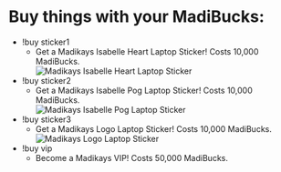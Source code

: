 # Buy things with your MadiBucks:

- !buy sticker1
    - Get a Madikays Isabelle Heart Laptop Sticker! Costs 10,000 MadiBucks.  
    ![Madikays Isabelle Heart Laptop Sticker](https://github.com/madikays/bot/blob/master/madikays1.png)
- !buy sticker2
    - Get a Madikays Isabelle Pog Laptop Sticker! Costs 10,000 MadiBucks.  
    ![Madikays Isabelle Pog Laptop Sticker](https://github.com/madikays/bot/blob/master/madikays2.png)
- !buy sticker3
    - Get a Madikays Logo Laptop Sticker! Costs 10,000 MadiBucks.  
    ![Madikays Logo Laptop Sticker](https://github.com/madikays/bot/blob/master/madikays3.png)
- !buy vip
    - Become a Madikays VIP! Costs 50,000 MadiBucks.
